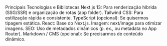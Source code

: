 Principais Tecnologias e Bibliotecas
Next.js 13: Para renderização híbrida (SSG/SSR) e organização de rotas (app folder).
Tailwind CSS: Para estilização rápida e consistente.
TypeScript (opcional): Se quisermos tipagem estática.
React: Base do Next.js.
Imagem: next/image para otimizar imagens.
SEO: Uso de metadados dinâmicos (p. ex., <Head> ou metadata no App Router).
Markdown / CMS (opcional): Se precisarmos de conteúdo dinâmico.